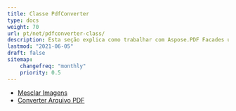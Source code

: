 ```yaml
---
title: Classe PdfConverter
type: docs
weight: 70
url: pt/net/pdfconverter-class/
description: Esta seção explica como trabalhar com Aspose.PDF Facades usando a classe PdfConverter.
lastmod: "2021-06-05"
draft: false
sitemap:
    changefreq: "monthly"
    priority: 0.5
---
```


- [Mesclar Imagens](/pdf/net/merge-images/)
- [Converter Arquivo PDF](/pdf/net/convert-pdf-file/)
